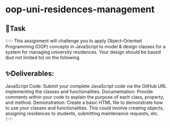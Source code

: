 # oop-uni-residences-management

## 💫Task
✨✨ This assignment will challenge you to apply Object-Oriented Programming (OOP) concepts in JavaScript to model & design classes for a system for managing university residences. Your design should be based (but not limited to) on the following

## ✨Deliverables:

JavaScript Code: Submit your complete JavaScript code via the GitHub URL implementing the classes and functionalities.
Documentation: Provide comments within your code to explain the purpose of each class, property, and method.
Demonstration: Create a basic HTML file to demonstrate how to use your classes and functionalities. This could involve creating objects, assigning residences to students, submitting maintenance requests, etc.
✨✨
